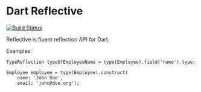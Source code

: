 Dart Reflective
===============

[![Build Status](https://drone.io/github.com/stijnvanbael/reflection/status.png)](https://drone.io/github.com/stijnvanbael/reflection/latest)

Reflective is fluent reflection API for Dart.

Examples:

    TypeReflection typeOfEmployeeName = type(Employee).field('name').type;

    Employee employee = type(Employee).construct(
        name: 'John Doe', 
        email: 'john@doe.org');